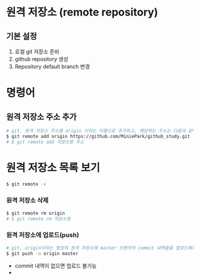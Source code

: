 # 원격 저장소 (remote repository)

## 기본 설정

1. 로컬 git 저장소 준비
2. github repository 생성
3. Repository default branch 변경

# 명령어

## 원격 저장소 주소 추가

```bash
# git, 원격 저장소 주소를 origin 이라는 이름으로 추가하고, 해당하는 주소는 다음과 같아.
$ git remote add origin https://github.com/MiniePark/github_study.git
# $ git remote add 저장소명 주소
```

# 원격 저장소 목록 보기

```bash
$ git remote -v
```

### 원격 저장소 삭제

```bash
$ git remote rm origin
# $ git remote rm 저장소명
```

### 원격 저장소에 업로드(push)

```bash
# git, origin이라는 명칭의 원격 저장소에 master 브랜치의 commit 내역들을 업로드해줘.
$ git push -u origin master
```

- commit 내역이 없으면 업로드 불가능
- 

